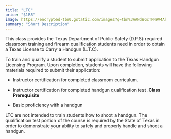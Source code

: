 ```yaml
---
title: "LTC"
price: "$185"
image: https://encrypted-tbn0.gstatic.com/images?q=tbn%3AANd9GcTPN9V4AhofSvnVRMn-Zj4VGetV5Y6atB0Ccg&usqp=CAU
summary: "Short Description"
---
```

This class provides the Texas Department of Public Safety (D.P.S) required classroom training and firearm qualification students need in order to obtain a Texas License to Carry a Handgun (L.T.C).

To train and qualify a student to submit application to the Texas Handgun Licensing Program. Upon completion, students will have the following materials required to submit their application:

-   Instructor certification for completed classroom curriculum.
-   Instructor certification for completed handgun qualification test
.**Class Prerequisite**

-   Basic proficiency with a handgun

LTC are not intended to train students how to shoot a handgun. The qualification test portion of the course is required by the State of Texas in order to demonstrate your ability to safely and properly handle and shoot a handgun.


<!--stackedit_data:
eyJoaXN0b3J5IjpbLTEzNTIyMzQyNzcsLTE1Nzk0MDYzMzcsMj
k4NTE2NzQwXX0=
-->